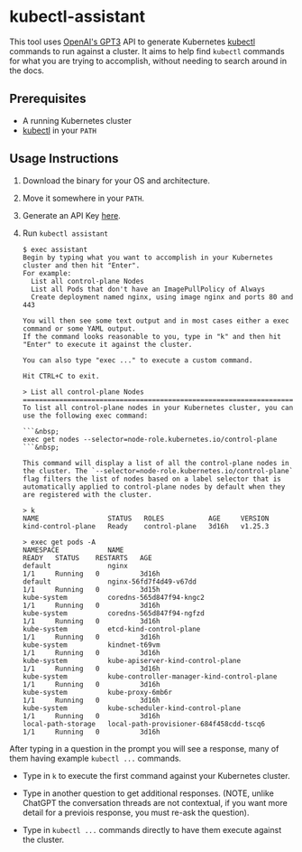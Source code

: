 <!--
 Copyright 2023 Dimitri Koshkin. All rights reserved.
 SPDX-License-Identifier: Apache-2.0
 -->

# kubectl-assistant

This tool uses [OpenAI's GPT3](https://platform.openai.com/account/api-keys) API to generate Kubernetes [kubectl](https://kubernetes.io/docs/reference/kubectl/) commands to run against a cluster.
It aims to help find `kubectl` commands for what you are trying to accomplish, without needing to search around in the docs.

## Prerequisites

- A running Kubernetes cluster
- [kubectl](https://kubernetes.io/docs/reference/kubectl/) in your `PATH`

## Usage Instructions

1.  Download the binary for your OS and architecture.

2.  Move it somewhere in your `PATH`.

3.  Generate an API Key [here](https://platform.openai.com/account/api-keys).

4.  Run `kubectl assistant`

    ```shell
    $ exec assistant
    Begin by typing what you want to accomplish in your Kubernetes cluster and then hit "Enter".
    For example:
      List all control-plane Nodes
      List all Pods that don't have an ImagePullPolicy of Always
      Create deployment named nginx, using image nginx and ports 80 and 443

    You will then see some text output and in most cases either a exec command or some YAML output.
    If the command looks reasonable to you, type in "k" and then hit "Enter" to execute it against the cluster.

    You can also type "exec ..." to execute a custom command.

    Hit CTRL+C to exit.

    > List all control-plane Nodes
    ==============================================================================================================================================================================================================
    To list all control-plane nodes in your Kubernetes cluster, you can use the following exec command:

    ```&nbsp;
    exec get nodes --selector=node-role.kubernetes.io/control-plane
    ```&nbsp;

    This command will display a list of all the control-plane nodes in the cluster. The `--selector=node-role.kubernetes.io/control-plane` flag filters the list of nodes based on a label selector that is automatically applied to control-plane nodes by default when they are registered with the cluster.

    > k
    NAME                 STATUS   ROLES           AGE     VERSION
    kind-control-plane   Ready    control-plane   3d16h   v1.25.3

    > exec get pods -A
    NAMESPACE            NAME                                         READY   STATUS    RESTARTS   AGE
    default              nginx                                        1/1     Running   0          3d16h
    default              nginx-56fd7f4d49-v67dd                       1/1     Running   0          3d15h
    kube-system          coredns-565d847f94-kngc2                     1/1     Running   0          3d16h
    kube-system          coredns-565d847f94-ngfzd                     1/1     Running   0          3d16h
    kube-system          etcd-kind-control-plane                      1/1     Running   0          3d16h
    kube-system          kindnet-t69vm                                1/1     Running   0          3d16h
    kube-system          kube-apiserver-kind-control-plane            1/1     Running   0          3d16h
    kube-system          kube-controller-manager-kind-control-plane   1/1     Running   0          3d16h
    kube-system          kube-proxy-6mb6r                             1/1     Running   0          3d16h
    kube-system          kube-scheduler-kind-control-plane            1/1     Running   0          3d16h
    local-path-storage   local-path-provisioner-684f458cdd-tscq6      1/1     Running   0          3d16h
    ```

After typing in a question in the prompt you will see a response, many of them having example `kubectl ...` commands.

-   Type in `k` to execute the first command against your Kubernetes cluster.

-   Type in another question to get additional responses. (NOTE, unlike ChatGPT the conversation threads are not contextual, if you want more detail for a previois response, you must re-ask the question).

-   Type in `kubectl ...` commands directly to have them execute against the cluster.

